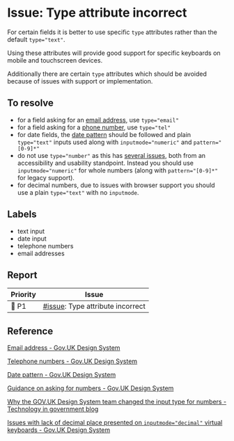 # Issue: Type attribute incorrect

For certain fields it is better to use specific `type` attributes rather than the default `type="text"`.

Using these attributes will provide good support for specific keyboards on mobile and touchscreen devices.

Additionally there are certain `type` attributes which should be avoided because of issues with support or implementation.

## To resolve

- for a field asking for an [email address](https://design-system.service.gov.uk/patterns/email-addresses/), use `type="email"`
- for a field asking for a [phone number](https://design-system.service.gov.uk/patterns/telephone-numbers/), use `type="tel"`
- for date fields, the [date pattern](https://design-system.service.gov.uk/components/date-input/) should be followed and plain `type="text"` inputs used along with `inputmode="numeric"` and `pattern="[0-9]*"`
- do not use `type="number"` as this has [several issues](https://design-system.service.gov.uk/components/text-input/#avoid-using-inputs-with-a-type-of-number), both from an accessibility and usability standpoint. Instead you should use `inputmode="numeric"` for whole numbers (along with `pattern="[0-9]*"` for legacy support).
- for decimal numbers, due to issues with browser support you should use a plain `type="text"` with no `inputmode`.


## Labels
- text input
- date input
- telephone numbers
- email addresses

## Report

| Priority | Issue |
| -------- | ----- |
| 🔴 P1     | [#issue](): Type attribute incorrect |

## Reference

[Email address - Gov.UK Design System](https://design-system.service.gov.uk/patterns/email-addresses/)

[Telephone numbers - Gov.UK Design System](https://design-system.service.gov.uk/patterns/telephone-numbers/)

[Date pattern - Gov.UK Design System](https://design-system.service.gov.uk/components/date-input/)

[Guidance on asking for numbers - Gov.UK Design System](https://design-system.service.gov.uk/components/text-input/#avoid-using-inputs-with-a-type-of-number)

[Why the GOV.UK Design System team changed the input type for numbers - Technology in government blog](https://technology.blog.gov.uk/2020/02/24/why-the-gov-uk-design-system-team-changed-the-input-type-for-numbers/)

[Issues with lack of decimal place presented on `inputmode="decimal"` virtual keyboards - Gov.UK Design System](https://github.com/alphagov/govuk-design-system/pull/1279#issuecomment-639467489)